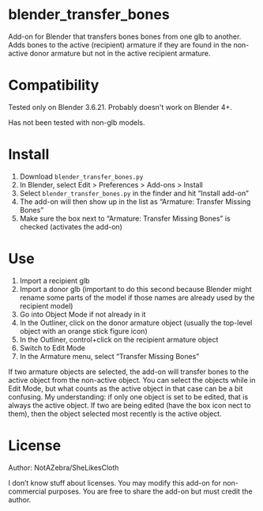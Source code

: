 # blender_transfer_bones

Add-on for Blender that transfers bones bones from one glb to another.
Adds bones to the active (recipient) armature if they are found in the non-active donor armature but not in the active recipient armature.

# Compatibility

Tested only on Blender 3.6.21.
Probably doesn't work on Blender 4+.

Has not been tested with non-glb models.

# Install

1. Download `blender_transfer_bones.py`
2. In Blender, select Edit > Preferences > Add-ons > Install
3. Select `blender_transfer_bones.py` in the finder and hit “Install add-on”
4. The add-on will then show up in the list as “Armature: Transfer Missing Bones”
5. Make sure the box next to “Armature: Transfer Missing Bones” is checked (activates the add-on)

# Use

1. Import a recipient glb
2. Import a donor glb (important to do this second because Blender might rename some parts of the model if those names are already used by the recipient model)
3. Go into Object Mode if not already in it
4. In the Outliner, click on the donor armature object (usually the top-level object with an orange stick figure icon)
5. In the Outliner, control+click on the recipient armature object
6. Switch to Edit Mode
7. In the Armature menu, select “Transfer Missing Bones”

If two armature objects are selected, the add-on will transfer bones to the active object from the non-active object. You can select the objects while in Edit Mode, but what counts as the active object in that case can be a bit confusing. My understanding: if only one object is set to be edited, that is always the active object. If two are being edited (have the box icon nect to them), then the object selected most recently is the active object.

# License

Author: NotAZebra/SheLikesCloth

I don’t know stuff about licenses. You may modify this add-on for non-commercial purposes. You are free to share the add-on but must credit the author. 
